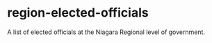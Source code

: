 # region-elected-officials
A list of elected officials at the Niagara Regional level of government.
